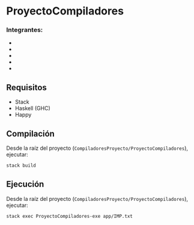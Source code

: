 # ProyectoCompiladores

### Integrantes:
-
-
-
-
-

## Requisitos
- Stack
- Haskell (GHC)
- Happy

## Compilación
Desde la raíz del proyecto (`CompiladoresProyecto/ProyectoCompiladores`), ejecutar:
```bash
stack build
```

## Ejecución
Desde la raíz del proyecto (`CompiladoresProyecto/ProyectoCompiladores`), ejecutar:
```bash
stack exec ProyectoCompiladores-exe app/IMP.txt
```
